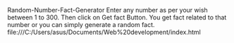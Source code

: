 Random-Number-Fact-Generator
Enter any number as per your wish between 1 to 300.
Then click on Get fact Button.
You get fact related to that number or you can simply generate a random fact. 
file:///C:/Users/asus/Documents/Web%20development/index.html
